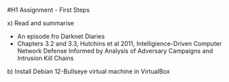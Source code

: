 #H1 Assignment - First Steps

x) Read and summarise
  - An episode fro Darknet Diaries
  - Chapters 3.2 and 3.3, Hutchins et al 2011, Intelligience-Driven Computer Network Defense Informed by Analysis of Adversary Campaigns and Intrusion Kill Chains

b) Install Debian 12-Bullseye virtual machine in VirtualBox
